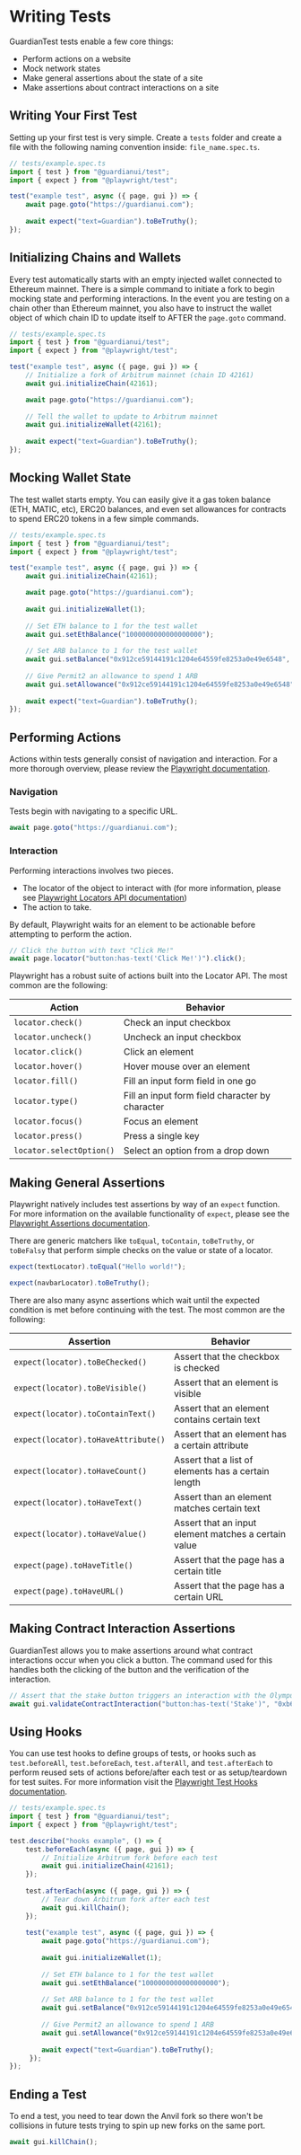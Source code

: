 # Writing Tests

GuardianTest tests enable a few core things:

* Perform actions on a website
* Mock network states
* Make general assertions about the state of a site
* Make assertions about contract interactions on a site

## Writing Your First Test

Setting up your first test is very simple. Create a `tests` folder and create a file with the following naming convention inside: `file_name.spec.ts`.

```typescript
// tests/example.spec.ts
import { test } from "@guardianui/test";
import { expect } from "@playwright/test";

test("example test", async ({ page, gui }) => {
    await page.goto("https://guardianui.com");
    
    await expect("text=Guardian").toBeTruthy();
});
```



## Initializing Chains and Wallets

Every test automatically starts with an empty injected wallet connected to Ethereum mainnet. There is a simple command to initiate a fork to begin mocking state and performing interactions. In the event you are testing on a chain other than Ethereum mainnet, you also have to instruct the wallet object of which chain ID to update itself to AFTER the `page.goto` command.

```typescript
// tests/example.spec.ts
import { test } from "@guardianui/test";
import { expect } from "@playwright/test";

test("example test", async ({ page, gui }) => {
    // Initialize a fork of Arbitrum mainnet (chain ID 42161)
    await gui.initializeChain(42161);

    await page.goto("https://guardianui.com");
    
    // Tell the wallet to update to Arbitrum mainnet
    await gui.initializeWallet(42161);
    
    await expect("text=Guardian").toBeTruthy();
});
```



## Mocking Wallet State

The test wallet starts empty. You can easily give it a gas token balance (ETH, MATIC, etc), ERC20 balances, and even set allowances for contracts to spend ERC20 tokens in a few simple commands.

```typescript
// tests/example.spec.ts
import { test } from "@guardianui/test";
import { expect } from "@playwright/test";

test("example test", async ({ page, gui }) => {
    await gui.initializeChain(42161);

    await page.goto("https://guardianui.com");
    
    await gui.initializeWallet(1);
    
    // Set ETH balance to 1 for the test wallet
    await gui.setEthBalance("1000000000000000000");
    
    // Set ARB balance to 1 for the test wallet
    await gui.setBalance("0x912ce59144191c1204e64559fe8253a0e49e6548", "1000000000000000000");
    
    // Give Permit2 an allowance to spend 1 ARB
    await gui.setAllowance("0x912ce59144191c1204e64559fe8253a0e49e6548", "0x000000000022d473030f116ddee9f6b43ac78ba3", "1000000000000000000");
    
    await expect("text=Guardian").toBeTruthy();
});
```



## Performing Actions

Actions within tests generally consist of navigation and interaction. For a more thorough overview, please review the [Playwright documentation](https://playwright.dev/docs/writing-tests#actions).

### Navigation

Tests begin with navigating to a specific URL.

```typescript
await page.goto("https://guardianui.com");
```

### Interaction

Performing interactions involves two pieces. 
* The locator of the object to interact with (for more information, please see [Playwright Locators API documentation](https://playwright.dev/docs/locators))
* The action to take. 

By default, Playwright waits for an element to be actionable before attempting to perform the action.

```typescript
// Click the button with text "Click Me!"
await page.locator("button:has-text('Click Me!')").click();
```

Playwright has a robust suite of actions built into the Locator API. The most common are the following:

| Action                   | Behavior                                        |
| ------------------------ | ----------------------------------------------- |
| `locator.check()`        | Check an input checkbox                         |
| `locator.uncheck()`      | Uncheck an input checkbox                       |
| `locator.click()`        | Click an element                                |
| `locator.hover()`        | Hover mouse over an element                     |
| `locator.fill()`         | Fill an input form field in one go              |
| `locator.type()`         | Fill an input form field character by character |
| `locator.focus()`        | Focus an element                                |
| `locator.press()`        | Press a single key                              |
| `locator.selectOption()` | Select an option from a drop down               |



## Making General Assertions

Playwright natively includes test assertions by way of an `expect` function. For more information on the available functionality of `expect`, please see the [Playwright Assertions documentation](https://playwright.dev/docs/test-assertions).

There are generic matchers like `toEqual`, `toContain`, `toBeTruthy`, or `toBeFalsy` that perform simple checks on the value or state of a locator.

```typescript
expect(textLocator).toEqual("Hello world!");

expect(navbarLocator).toBeTruthy();
```

There are also many async assertions which wait until the expected condition is met before continuing with the test. The most common are the following:

| Assertion                           | Behavior                                             |
| ----------------------------------- | ---------------------------------------------------- |
| `expect(locator).toBeChecked()`     | Assert that the checkbox is checked                  |
| `expect(locator).toBeVisible()`     | Assert that an element is visible                    |
| `expect(locator).toContainText()`   | Assert that an element contains certain text         |
| `expect(locator).toHaveAttribute()` | Assert that an element has a certain attribute       |
| `expect(locator).toHaveCount()`     | Assert that a list of elements has a certain length  |
| `expect(locator).toHaveText()`      | Assert than an element matches certain text          |
| `expect(locator).toHaveValue()`     | Assert that an input element matches a certain value |
| `expect(page).toHaveTitle()`        | Assert that the page has a certain title             |
| `expect(page).toHaveURL()`          | Assert that the page has a certain URL               |



## Making Contract Interaction Assertions

GuardianTest allows you to make assertions around what contract interactions occur when you click a button. The command used for this handles both the clicking of the button and the verification of the interaction.

```typescript
// Assert that the stake button triggers an interaction with the Olympus staking contract
await gui.validateContractInteraction("button:has-text('Stake')", "0xb63cac384247597756545b500253ff8e607a8020");
```



## Using Hooks

You can use test hooks to define groups of tests, or hooks such as `test.beforeAll`, `test.beforeEach`, `test.afterAll`, and `test.afterEach` to perform reused sets of actions before/after each test or as setup/teardown for test suites. For more information visit the [Playwright Test Hooks documentation](https://playwright.dev/docs/api/class-test).

```typescript
// tests/example.spec.ts
import { test } from "@guardianui/test";
import { expect } from "@playwright/test";

test.describe("hooks example", () => {
    test.beforeEach(async ({ page, gui }) => {
        // Initialize Arbitrum fork before each test
        await gui.initializeChain(42161);
    });
    
    test.afterEach(async ({ page, gui }) => {
        // Tear down Arbitrum fork after each test
        await gui.killChain();
    });
    
    test("example test", async ({ page, gui }) => {
        await page.goto("https://guardianui.com");
        
        await gui.initializeWallet(1);
        
        // Set ETH balance to 1 for the test wallet
        await gui.setEthBalance("1000000000000000000");
        
        // Set ARB balance to 1 for the test wallet
        await gui.setBalance("0x912ce59144191c1204e64559fe8253a0e49e6548", "1000000000000000000");
        
        // Give Permit2 an allowance to spend 1 ARB
        await gui.setAllowance("0x912ce59144191c1204e64559fe8253a0e49e6548", "0x000000000022d473030f116ddee9f6b43ac78ba3", "1000000000000000000");
        
        await expect("text=Guardian").toBeTruthy();
     });
});
```



## Ending a Test

To end a test, you need to tear down the Anvil fork so there won't be collisions in future tests trying to spin up new forks on the same port.

```typescript
await gui.killChain();
```

